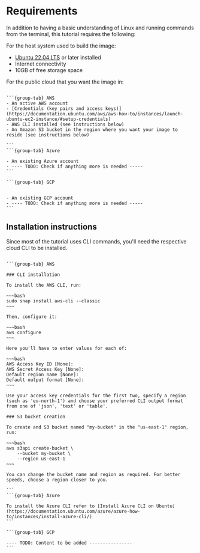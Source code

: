 # Requirements

In addition to having a basic understanding of Linux and running commands from the terminal, this tutorial requires the following:

For the host system used to build the image:
- [Ubuntu 22.04 LTS](https://releases.ubuntu.com/22.04/) or later installed
- Internet connectivity
- 10GB of free storage space

For the public cloud that you want the image in:
````{tabs}

```{group-tab} AWS
- An active AWS account
- [Credentials (key pairs and access keys)](https://documentation.ubuntu.com/aws/aws-how-to/instances/launch-ubuntu-ec2-instance/#setup-credentials)
- AWS CLI installed (see instructions below)
- An Amazon S3 bucket in the region where you want your image to reside (see instructions below)

```
```{group-tab} Azure

- An existing Azure account
- ---- TODO: Check if anything more is needed -----
```

```{group-tab} GCP


- An existing GCP account
- ---- TODO: Check if anything more is needed -----
```
````


## Installation instructions

Since most of the tutorial uses CLI commands, you'll need the respective cloud CLI to be installed.  

````{tabs}

```{group-tab} AWS

### CLI installation

To install the AWS CLI, run:

~~~bash
sudo snap install aws-cli --classic
~~~

Then, configure it:

~~~bash
aws configure
~~~

Here you'll have to enter values for each of:

~~~bash
AWS Access Key ID [None]:
AWS Secret Access Key [None]:
Default region name [None]:
Default output format [None]:
~~~

Use your access key credentials for the first two, specify a region (such as 'eu-north-1') and choose your preferred CLI output format from one of 'json', 'text' or 'table'.

### S3 bucket creation

To create and S3 bucket named "my-bucket" in the "us-east-1" region, run:

~~~bash
aws s3api create-bucket \
    --bucket my-bucket \
    --region us-east-1
~~~

You can change the bucket name and region as required. For better speeds, choose a region closer to you.

```
```{group-tab} Azure

To install the Azure CLI refer to [Install Azure CLI on Ubuntu](https://documentation.ubuntu.com/azure/azure-how-to/instances/install-azure-cli/)
```

```{group-tab} GCP

---- TODO: Content to be added ----------------
```
````
